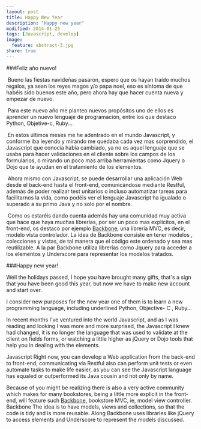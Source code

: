 ```yaml
---
layout: post
title: Happy New Year
description: "Happy new year"
modified: 2014-01-25
tags: [Javascript, develop]
image:
  feature: abstract-3.jpg
share: true
---
```


###Feliz año nuevo!

 Bueno las fiestas navideñas pasaron, espero que os hayan traído muchos regalos, ya sean los reyes magos y/o papa noel, eso es síntoma de que habéis sido buenos este año, pero ahora hay que hacer cuenta nueva y empezar de nuevo. 

 Para este nuevo año me planteo nuevos propósitos uno de ellos es aprender un nuevo lenguaje de programación, entre los que destaco Python, Objetive-c, Ruby...

 En estos últimos meses me he adentrado en el mundo Javascript, y conforme iba leyendo y mirando me quedaba cada vez mas sorprendido, el Javascript que conocía había cambiado, ya no es aquel lenguaje que se usaba para hacer validaciones en el cliente sobre los campos de los formularios, o mirando un poco mas arriba herramientas como Jquery o Dojo que te ayudan en el tratamiento de los elementos.

 Ahora mismo con Javascript, se puede desarrollar una aplicación Web desde el back-end hasta el front-end, comunicándose mediante Restful, además de poder realizar test unitarios o incluso automatizar tareas para facilitarnos la vida, como podéis ver el lenguaje Javascript ha igualado o superado a su primo Java y no solo por el nombre.

 Como os estaréis dando cuenta además hay una comunidad muy activa que hace que haya muchas librerías, por ser un poco mas explícitos, en el front-end, os destaco por ejemplo <a href="http://backbonejs.org/" target="_blank">Backbone</a>, una librería MVC, es decir, modelo vista controlador. La idea de Backbone consiste en tener modelos , colecciones y vistas, de tal manera que el código este ordenado y sea mas reutilizable. A la par Backbone utiliza librerías como Jquery para acceder a los elementos y Underscore para representar los modelos tratados.



###Happy new year!

Well the holidays passed, I hope you have brought many gifts, that's a sign that you have been good this year, but now we have to make new account and start over.

I consider new purposes for the new year one of them is to learn a new programming language, including underlined Python, Objective- C , Ruby...

In recent months I've ventured into the world Javascript, and as I was reading and looking I was more and more surprised, the Javascript I knew had changed, it is no longer the language that was used to validate at the client on fields forms, or watching a little higher as jQuery or Dojo tools that help you in dealing with the elements.

Javascript Right now, you can develop a Web application from the back-end to front-end, communicating via Restful also can perform unit tests or even automate tasks to make life easier, as you can see the Javascript language has equaled or outperformed its Java cousin and not only by name.

Because of you might be realizing there is also a very active community which makes for many bookstores, being a little more explicit in the front-end, will feature such <a href="http://backbonejs.org/" target="_blank"> Backbone</a>, bookstore MVC, ie, model view controller. Backbone The idea is to have models, views and collections, so that the code is tidy and is more reusable. Along Backbone uses libraries like jQuery to access elements and Underscore to represent the models discussed.

	